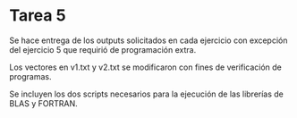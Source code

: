# Tarea 5

Se hace entrega de los outputs solicitados en cada ejercicio con excepción del ejercicio 5 que requirió de programación extra.

Los vectores en v1.txt y v2.txt se modificaron con fines de verificación de programas.

Se incluyen los dos scripts necesarios para la ejecución de las librerías de BLAS y FORTRAN.
